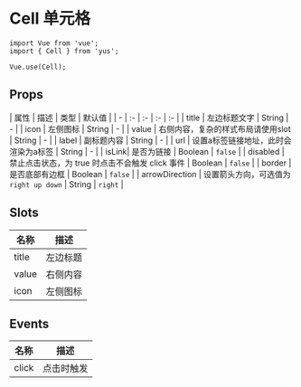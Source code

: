 # Cell 单元格

```JS
import Vue from 'vue';
import { Cell } from 'yus';

Vue.use(Cell);
```

## Props

| 属性 | 描述 | 类型 | 默认值 |
| - | :- | :- | :- | :- |
| title | 左边标题文字 | String | - |
| icon | 左侧图标 | String | - |
| value | 右侧内容，复杂的样式布局请使用slot | String | - |
| label | 副标题内容 | String | - |
| url | 设置a标签链接地址，此时会渲染为a标签 | String | - |
| isLink| 是否为链接 | Boolean | `false` |
| disabled | 禁止点击状态，为 true 时点击不会触发 click 事件 | Boolean | `false` |
| border | 是否底部有边框 | Boolean | `false` |
| arrowDirection | 设置箭头方向，可选值为 `right up down` | String | `right` |

## Slots

| 名称 | 描述 |
| - | - |
| title | 左边标题 |
| value | 右侧内容 |
| icon | 左侧图标 |

## Events

| 名称 | 描述 |
| - | - |
| click | 点击时触发 |